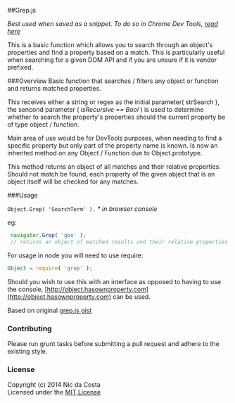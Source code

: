 ##Grep.js

_Best used when saved as a snippet. To do so in Chrome Dev Tools, [read here](https://developers.google.com/chrome-developer-tools/docs/authoring-development-workflow#snippets)_

This is a basic function which allows you to search through an object's properties and find a property based on a match. This is particularly useful when searching for a given DOM API and if you are unsure if it is vendor prefixed.

###Overview
Basic function that searches / filters any object or function and returns matched properties.

This receives either a string or regex as the initial parameter( strSearch ), the sencond parameter ( _isRecursive == Bool_ ) is used to determine whether to search the property's properties should the current property be of type object / function. 

Main area of use would be for DevTools purposes, when needing to find a specific property but only part of the property name is known. 
Is now an inherited method on any Object / Function due to Object.prototype.

This method returns an object of all matches and their relative properties. Should not match be found, each property of the given object that is an object itself will be checked for any matches.

###Usage 

```Object.Grep( 'SearchTerm' ).``` _* in browser console_

eg:

```js
 navigator.Grep( 'geo' ); 
 // returns an object of matched results and their relative properties
```

For usage in node you will need to use require:

```js
Object = require( 'grep' );
```

Should you wish to use this with an interface as opposed to having to use the console, [http://object.hasownproperty.com](http://object.hasownproperty.com) can be used.

Based on original [grep.js gist](https://gist.github.com/nicdaCosta/4072412)

### Contributing

Please run grunt tasks before submitting a pull request and adhere to the existing style.

### License
Copyright (c) 2014 Nic da Costa  
Licensed under the [MIT License](http://en.wikipedia.org/wiki/MIT_License)

